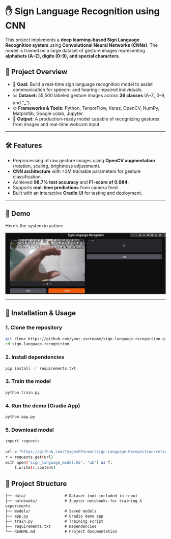 # ✋ Sign Language Recognition using CNN  

This project implements a **deep learning-based Sign Language Recognition system** using **Convolutional Neural Networks (CNNs)**. The model is trained on a large dataset of gesture images representing **alphabets (A–Z), digits (0–9), and special characters**.  

## 📌 Project Overview  
- 🎯 **Goal:** Build a real-time sign language recognition model to assist communication for speech- and hearing-impaired individuals.  
- 📊 **Dataset:** 55,500 labeled gesture images across **36 classes** (A–Z, 0–9, and “_”).  
- ⚙️ **Frameworks & Tools:** Python, TensorFlow, Keras, OpenCV, NumPy, Matplotlib, Google colab, Jupyter.  
- 🚀 **Output:** A production-ready model capable of recognizing gestures from images and real-time webcam input.  

---

## 🛠 Features  
- Preprocessing of raw gesture images using **OpenCV augmentation** (rotation, scaling, brightness adjustment).  
- **CNN architecture** with >2M trainable parameters for gesture classification.  
- Achieved **98.7% test accuracy** and **F1-score of 0.984**.  
- Supports **real-time predictions** from camera feed.  
- Built with an interactive **Gradio UI** for testing and deployment.  

---

## 📸 Demo  

Here’s the system in action:  

![Demo Screenshot](Screenshot%202025-09-07%20191843.jpg)  

---

## 🚀 Installation & Usage  

### 1. Clone the repository  
```bash
git clone https://github.com/your-username/sign-language-recognition.git
cd sign-language-recognition
```
### 2. Install dependencies
```bash
pip install -r requirements.txt
```
### 3. Train the model
```bash
python train.py
```
### 4. Run the demo (Gradio App)
```bash
python app.py
```
### 5. Download model
```bash
import requests

url = "https://github.com/TyageshParmar/Sign-Language-Recognition/releases/tag/v1.0.0/sign_language_model.h5"
r = requests.get(url)
with open("sign_language_model.h5", "wb") as f:
    f.write(r.content)
```

## 📂 Project Structure  

```plaintext
├── data/                 # Dataset (not included in repo)
├── notebooks/            # Jupyter notebooks for training & experiments
├── models/               # Saved models
├── app.py                # Gradio demo app
├── train.py              # Training script
├── requirements.txt      # Dependencies
└── README.md             # Project documentation
